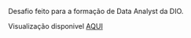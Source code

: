 Desafio feito para a formação de Data Analyst da DIO.

Visualização disponivel <a href="[doc:intro-to-readme](https://app.powerbi.com/groups/me/reports/d51eed99-402c-4579-8cad-fabd6ed88075/f88be96828df418ff39f?experience=power-bi&bookmarkGuid=3952ff9f5e1343732c1c)" target="_blank">AQUI</a>

